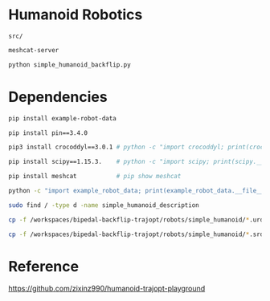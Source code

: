# Humanoid Robotics

`src/`

```bash
meshcat-server

python simple_humanoid_backflip.py
```

# Dependencies

```bash
pip install example-robot-data

pip install pin==3.4.0

pip3 install crocoddyl==3.0.1 # python -c "import crocoddyl; print(crocoddyl.__version__)"

pip install scipy==1.15.3.    # python -c "import scipy; print(scipy.__version__)"

pip install meshcat           # pip show meshcat
```

```bash
python -c "import example_robot_data; print(example_robot_data.__file__)"

sudo find / -type d -name simple_humanoid_description
```

```bash
cp -f /workspaces/bipedal-backflip-trajopt/robots/simple_humanoid/*.urdf /opt/conda/lib/python3.13/site-packages/cmeel.prefix/share/example-robot-data/robots/simple_humanoid_description/urdf/

cp -f /workspaces/bipedal-backflip-trajopt/robots/simple_humanoid/*.srdf /opt/conda/lib/python3.13/site-packages/cmeel.prefix/share/example-robot-data/robots/simple_humanoid_description/srdf/
```

# Reference

https://github.com/zixinz990/humanoid-trajopt-playground
